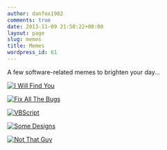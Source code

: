 ```yaml
---
author: danfox1982
comments: true
date: 2013-11-09 21:50:22+00:00
layout: page
slug: memes
title: Memes
wordpress_id: 61
---
```


A few software-related memes to brighten your day...

[![I Will Find You](/images/i-will-find-you.jpg)](/images/i-will-find-you.jpg)





[![Fix All The Bugs](http://localhost:8080/wp-content/uploads/2013/11/ZomboDroid09112013090059-300x225.jpg)](http://localhost:8080/wp-content/uploads/2013/11/ZomboDroid09112013090059.jpg)





[![VBScript](http://localhost:8080/wp-content/uploads/2013/11/ZomboDroid09112013091314-300x300.jpg)](http://localhost:8080/wp-content/uploads/2013/11/ZomboDroid09112013091314.jpg)





[![Some Designs](http://localhost:8080/wp-content/uploads/2013/11/ZomboDroid09112013091105-300x168.jpg)](http://localhost:8080/wp-content/uploads/2013/11/ZomboDroid09112013091105.jpg)





[![Not That Guy](http://localhost:8080/wp-content/uploads/2013/11/ZomboDroid09112013090822-300x300.jpg)](http://localhost:8080/wp-content/uploads/2013/11/ZomboDroid09112013090822.jpg)
